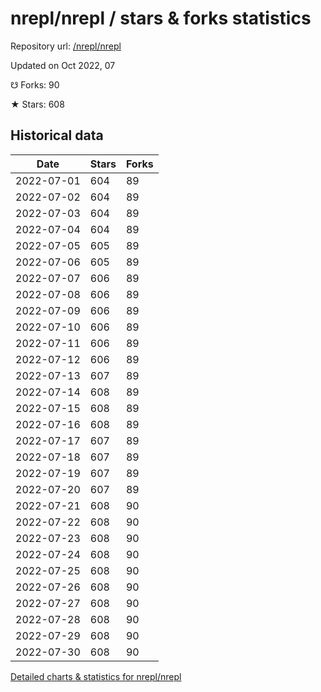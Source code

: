 # nrepl/nrepl / stars & forks statistics

Repository url: [/nrepl/nrepl](https://github.com/nrepl/nrepl)

Updated on Oct 2022, 07

☋ Forks: 90

★ Stars: 608

## Historical data
| Date | Stars | Forks |
|------|-------|-------|
| 2022-07-01 | 604 | 89 | 
| 2022-07-02 | 604 | 89 | 
| 2022-07-03 | 604 | 89 | 
| 2022-07-04 | 604 | 89 | 
| 2022-07-05 | 605 | 89 | 
| 2022-07-06 | 605 | 89 | 
| 2022-07-07 | 606 | 89 | 
| 2022-07-08 | 606 | 89 | 
| 2022-07-09 | 606 | 89 | 
| 2022-07-10 | 606 | 89 | 
| 2022-07-11 | 606 | 89 | 
| 2022-07-12 | 606 | 89 | 
| 2022-07-13 | 607 | 89 | 
| 2022-07-14 | 608 | 89 | 
| 2022-07-15 | 608 | 89 | 
| 2022-07-16 | 608 | 89 | 
| 2022-07-17 | 607 | 89 | 
| 2022-07-18 | 607 | 89 | 
| 2022-07-19 | 607 | 89 | 
| 2022-07-20 | 607 | 89 | 
| 2022-07-21 | 608 | 90 | 
| 2022-07-22 | 608 | 90 | 
| 2022-07-23 | 608 | 90 | 
| 2022-07-24 | 608 | 90 | 
| 2022-07-25 | 608 | 90 | 
| 2022-07-26 | 608 | 90 | 
| 2022-07-27 | 608 | 90 | 
| 2022-07-28 | 608 | 90 | 
| 2022-07-29 | 608 | 90 | 
| 2022-07-30 | 608 | 90 | 


[Detailed charts & statistics for nrepl/nrepl](https://reviewgithub.com/rep/nrepl/nrepl)
